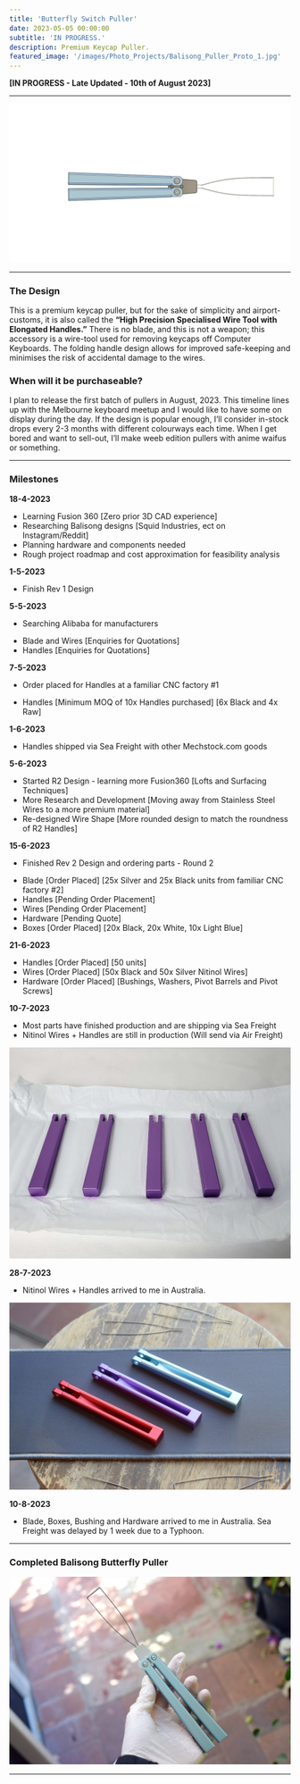 ```yaml
---
title: 'Butterfly Switch Puller'
date: 2023-05-05 00:00:00
subtitle: 'IN PROGRESS.'
description: Premium Keycap Puller.
featured_image: '/images/Photo_Projects/Balisong_Puller_Proto_1.jpg'
--- 
```


**[IN PROGRESS - Late Updated - 10th of August 2023]**

---
<div class="gallery3" data-columns="1">
	<img src="/images/Photo_Projects/Butterfly_Puller.png">
</div>

---

### The Design ###
This is a premium keycap puller, but for the sake of simplicity and airport-customs, it is also called the **“High Precision Specialised Wire Tool with Elongated Handles.”** There is no blade, and this is not a weapon; this accessory is a wire-tool used for removing keycaps off Computer Keyboards. The folding handle design allows for improved safe-keeping and minimises the risk of accidental damage to the wires.

### When will it be purchaseable? ###
I plan to release the first batch of pullers in August, 2023. This timeline lines up with the Melbourne keyboard meetup and I would like to have some on display during the day. 
If the design is popular enough, I’ll consider in-stock drops every 2-3 months with different colourways each time. When I get bored and want to sell-out, I’ll make weeb edition pullers with anime waifus or something.

---

### Milestones ###

**18-4-2023**
- Learning Fusion 360 [Zero prior 3D CAD experience]
- Researching Balisong designs [Squid Industries, ect on Instagram/Reddit]
- Planning hardware and components needed
- Rough project roadmap and cost approximation for feasibility analysis

**1-5-2023**
- Finish Rev 1 Design

**5-5-2023**
- Searching Alibaba for manufacturers 
* Blade and Wires [Enquiries for Quotations]
* Handles [Enquiries for Quotations]

**7-5-2023**
- Order placed for Handles at a familiar CNC factory #1
* Handles [Minimum MOQ of 10x Handles purchased] [6x Black and 4x Raw]

**1-6-2023**
- Handles shipped via Sea Freight with other Mechstock.com goods

**5-6-2023**
- Started R2 Design - learning more Fusion360 [Lofts and Surfacing Techniques]
- More Research and Development [Moving away from Stainless Steel Wires to a more premium material]
- Re-designed Wire Shape [More rounded design to match the roundness of R2 Handles]

**15-6-2023**
- Finished Rev 2 Design and ordering parts - Round 2
* Blade [Order Placed] [25x Silver and 25x Black units from familiar CNC factory #2]
* Handles [Pending Order Placement] 
* Wires [Pending Order Placement] 
* Hardware [Pending Quote]
* Boxes [Order Placed] [20x Black, 20x White, 10x Light Blue]

**21-6-2023**
* Handles [Order Placed] [50 units]
* Wires [Order Placed] [50x Black and 50x Silver Nitinol Wires]
* Hardware [Order Placed] [Bushings, Washers, Pivot Barrels and Pivot Screws]

**10-7-2023**
* Most parts have finished production and are shipping via Sea Freight
* Nitinol Wires + Handles are still in production (Will send via Air Freight)

<div class="gallery3" data-columns="1">
	<img src="/images/Photo_Projects/DDS_Purple.jpg">
</div>

**28-7-2023**
* Nitinol Wires + Handles arrived to me in Australia. 
  
<div class="gallery3" data-columns="1">
	<img src="/images/Photo_Projects/Balisong_Keycap_Puller.jpg">
</div>

**10-8-2023**
* Blade, Boxes, Bushing and Hardware arrived to me in Australia. Sea Freight was delayed by 1 week due to a Typhoon.

---

### Completed Balisong Butterfly Puller ###

  <div class="gallery_2" data-columns="1">
	<img src="/images/Photo_Projects/Balisong_Puller_Proto_1.jpg">
</div>

---

